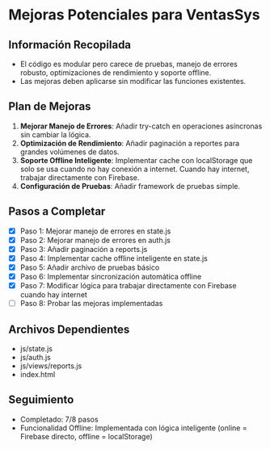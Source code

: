 # Mejoras Potenciales para VentasSys

## Información Recopilada
- El código es modular pero carece de pruebas, manejo de errores robusto, optimizaciones de rendimiento y soporte offline.
- Las mejoras deben aplicarse sin modificar las funciones existentes.

## Plan de Mejoras
1. **Mejorar Manejo de Errores**: Añadir try-catch en operaciones asíncronas sin cambiar la lógica.
2. **Optimización de Rendimiento**: Añadir paginación a reportes para grandes volúmenes de datos.
3. **Soporte Offline Inteligente**: Implementar cache con localStorage que solo se usa cuando no hay conexión a internet. Cuando hay internet, trabajar directamente con Firebase.
4. **Configuración de Pruebas**: Añadir framework de pruebas simple.

## Pasos a Completar
- [x] Paso 1: Mejorar manejo de errores en state.js
- [x] Paso 2: Mejorar manejo de errores en auth.js
- [x] Paso 3: Añadir paginación a reports.js
- [x] Paso 4: Implementar cache offline inteligente en state.js
- [x] Paso 5: Añadir archivo de pruebas básico
- [x] Paso 6: Implementar sincronización automática offline
- [x] Paso 7: Modificar lógica para trabajar directamente con Firebase cuando hay internet
- [ ] Paso 8: Probar las mejoras implementadas

## Archivos Dependientes
- js/state.js
- js/auth.js
- js/views/reports.js
- index.html

## Seguimiento
- Completado: 7/8 pasos
- Funcionalidad Offline: Implementada con lógica inteligente (online = Firebase directo, offline = localStorage)
